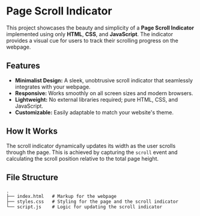 # Page Scroll Indicator

This project showcases the beauty and simplicity of a **Page Scroll Indicator** implemented using only **HTML**, **CSS**, and **JavaScript**. The indicator provides a visual cue for users to track their scrolling progress on the webpage.

## Features

- **Minimalist Design:** A sleek, unobtrusive scroll indicator that seamlessly integrates with your webpage.
- **Responsive:** Works smoothly on all screen sizes and modern browsers.
- **Lightweight:** No external libraries required; pure HTML, CSS, and JavaScript.
- **Customizable:** Easily adaptable to match your website's theme.

## How It Works

The scroll indicator dynamically updates its width as the user scrolls through the page. This is achieved by capturing the `scroll` event and calculating the scroll position relative to the total page height.

## File Structure

```plaintext
.
├── index.html   # Markup for the webpage
├── styles.css   # Styling for the page and the scroll indicator
└── script.js    # Logic for updating the scroll indicator
